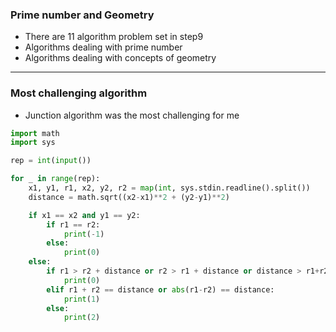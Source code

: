 ### Prime number and Geometry

- There are 11 algorithm problem set in step9
- Algorithms dealing with prime number
- Algorithms dealing with concepts of geometry

---
### Most challenging algorithm

- Junction algorithm was the most challenging for me


```python
import math
import sys

rep = int(input())

for _ in range(rep):
    x1, y1, r1, x2, y2, r2 = map(int, sys.stdin.readline().split())
    distance = math.sqrt((x2-x1)**2 + (y2-y1)**2)

    if x1 == x2 and y1 == y2:
        if r1 == r2:
            print(-1)
        else:
            print(0)
    else:
        if r1 > r2 + distance or r2 > r1 + distance or distance > r1+r2:
            print(0)
        elif r1 + r2 == distance or abs(r1-r2) == distance:
            print(1)
        else:
            print(2)
```